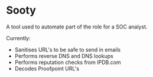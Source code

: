 # Sooty

A tool used to automate part of the role for a SOC analyst. 

Currently:
  - Sanitises URL's to be safe to send in emails
  - Performs reverse DNS and DNS lookups
  - Performs reputation checks from IPDB.com
  - Decodes Proofpoint URL's
